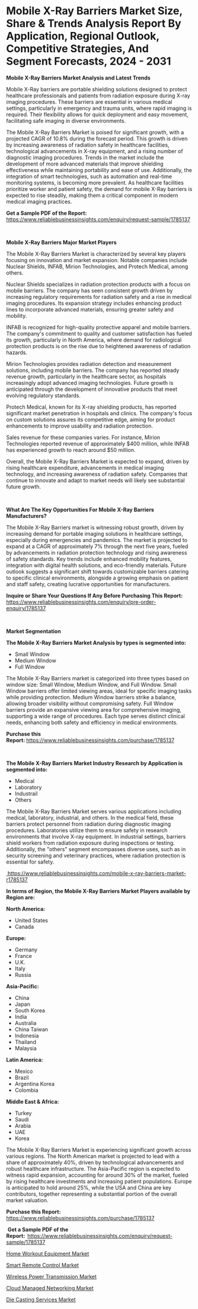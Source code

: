 <p><h1>Mobile X-Ray Barriers Market Size, Share & Trends Analysis Report By Application, Regional Outlook, Competitive Strategies, And Segment Forecasts, 2024 - 2031</h1></p><p><strong>Mobile X-Ray Barriers Market Analysis and Latest Trends</strong></p>
<p><p>Mobile X-Ray barriers are portable shielding solutions designed to protect healthcare professionals and patients from radiation exposure during X-ray imaging procedures. These barriers are essential in various medical settings, particularly in emergency and trauma units, where rapid imaging is required. Their flexibility allows for quick deployment and easy movement, facilitating safe imaging in diverse environments.</p><p>The Mobile X-Ray Barriers Market is poised for significant growth, with a projected CAGR of 10.8% during the forecast period. This growth is driven by increasing awareness of radiation safety in healthcare facilities, technological advancements in X-ray equipment, and a rising number of diagnostic imaging procedures. Trends in the market include the development of more advanced materials that improve shielding effectiveness while maintaining portability and ease of use. Additionally, the integration of smart technologies, such as automation and real-time monitoring systems, is becoming more prevalent. As healthcare facilities prioritize worker and patient safety, the demand for mobile X-Ray barriers is expected to rise steadily, making them a critical component in modern medical imaging practices.</p></p>
<p><strong>Get a Sample PDF of the Report:&nbsp;</strong> <a href="https://www.reliablebusinessinsights.com/enquiry/request-sample/1785137?utm_campaign=904&utm_medium=2&utm_source=Github&utm_content=ia&utm_term=18112024&utm_id=mobile-x-ray-barriers">https://www.reliablebusinessinsights.com/enquiry/request-sample/1785137</a></p>
<p>&nbsp;</p>
<p><strong>Mobile X-Ray Barriers Major Market Players</strong></p>
<p><p>The Mobile X-Ray Barriers Market is characterized by several key players focusing on innovation and market expansion. Notable companies include Nuclear Shields, INFAB, Mirion Technologies, and Protech Medical, among others.</p><p>Nuclear Shields specializes in radiation protection products with a focus on mobile barriers. The company has seen consistent growth driven by increasing regulatory requirements for radiation safety and a rise in medical imaging procedures. Its expansion strategy includes enhancing product lines to incorporate advanced materials, ensuring greater safety and mobility.</p><p>INFAB is recognized for high-quality protective apparel and mobile barriers. The company's commitment to quality and customer satisfaction has fueled its growth, particularly in North America, where demand for radiological protection products is on the rise due to heightened awareness of radiation hazards.</p><p>Mirion Technologies provides radiation detection and measurement solutions, including mobile barriers. The company has reported steady revenue growth, particularly in the healthcare sector, as hospitals increasingly adopt advanced imaging technologies. Future growth is anticipated through the development of innovative products that meet evolving regulatory standards.</p><p>Protech Medical, known for its X-ray shielding products, has reported significant market penetration in hospitals and clinics. The company's focus on custom solutions assures its competitive edge, aiming for product enhancements to improve usability and radiation protection.</p><p>Sales revenue for these companies varies. For instance, Mirion Technologies reported revenue of approximately $400 million, while INFAB has experienced growth to reach around $50 million. </p><p>Overall, the Mobile X-Ray Barriers Market is expected to expand, driven by rising healthcare expenditure, advancements in medical imaging technology, and increasing awareness of radiation safety. Companies that continue to innovate and adapt to market needs will likely see substantial future growth.</p></p>
<p>&nbsp;</p>
<p><strong>What Are The Key Opportunities For Mobile X-Ray Barriers Manufacturers?</strong></p>
<p><p>The Mobile X-Ray Barriers market is witnessing robust growth, driven by increasing demand for portable imaging solutions in healthcare settings, especially during emergencies and pandemics. The market is projected to expand at a CAGR of approximately 7% through the next five years, fueled by advancements in radiation protection technology and rising awareness of safety standards. Key trends include enhanced mobility features, integration with digital health solutions, and eco-friendly materials. Future outlook suggests a significant shift towards customizable barriers catering to specific clinical environments, alongside a growing emphasis on patient and staff safety, creating lucrative opportunities for manufacturers.</p></p>
<p><strong>Inquire or Share Your Questions If Any Before Purchasing This Report:</strong> <a href="https://www.reliablebusinessinsights.com/enquiry/pre-order-enquiry/1785137?utm_campaign=904&utm_medium=2&utm_source=Github&utm_content=ia&utm_term=18112024&utm_id=mobile-x-ray-barriers">https://www.reliablebusinessinsights.com/enquiry/pre-order-enquiry/1785137</a></p>
<p>&nbsp;</p>
<p><strong>Market Segmentation</strong></p>
<p><strong>The Mobile X-Ray Barriers Market Analysis by types is segmented into:</strong></p>
<p><ul><li>Small Window</li><li>Medium Window</li><li>Full Window</li></ul></p>
<p><p>The Mobile X-Ray Barriers market is categorized into three types based on window size: Small Window, Medium Window, and Full Window. Small Window barriers offer limited viewing areas, ideal for specific imaging tasks while providing protection. Medium Window barriers strike a balance, allowing broader visibility without compromising safety. Full Window barriers provide an expansive viewing area for comprehensive imaging, supporting a wide range of procedures. Each type serves distinct clinical needs, enhancing both safety and efficiency in medical environments.</p></p>
<p><strong>Purchase this Report:&nbsp;</strong><a href="https://www.reliablebusinessinsights.com/purchase/1785137?utm_campaign=904&utm_medium=2&utm_source=Github&utm_content=ia&utm_term=18112024&utm_id=mobile-x-ray-barriers">https://www.reliablebusinessinsights.com/purchase/1785137</a></p>
<p>&nbsp;</p>
<p><strong>The Mobile X-Ray Barriers Market Industry Research by Application is segmented into:</strong></p>
<p><ul><li>Medical</li><li>Laboratory</li><li>Industrail</li><li>Others</li></ul></p>
<p><p>The Mobile X-Ray Barriers Market serves various applications including medical, laboratory, industrial, and others. In the medical field, these barriers protect personnel from radiation during diagnostic imaging procedures. Laboratories utilize them to ensure safety in research environments that involve X-ray equipment. In industrial settings, barriers shield workers from radiation exposure during inspections or testing. Additionally, the "others" segment encompasses diverse uses, such as in security screening and veterinary practices, where radiation protection is essential for safety.</p></p>
<p><a href="https://www.reliablebusinessinsights.com/mobile-x-ray-barriers-market-r1785137?utm_campaign=904&utm_medium=2&utm_source=Github&utm_content=ia&utm_term=18112024&utm_id=mobile-x-ray-barriers">&nbsp;https://www.reliablebusinessinsights.com/mobile-x-ray-barriers-market-r1785137</a></p>
<p><strong>In terms of Region, the Mobile X-Ray Barriers Market Players available by Region are:</strong></p>
<p>
    <p> <strong> North America: </strong>
        <ul>
            <li>United States</li>
            <li>Canada</li>
        </ul>
        </p> 
    <p> <strong> Europe: </strong>
        <ul>
            <li>Germany</li>
            <li>France</li>
            <li>U.K.</li>
            <li>Italy</li>
            <li>Russia</li>
        </ul>
        </p> 
    <p> <strong> Asia-Pacific: </strong>
        <ul>
            <li>China</li>
            <li>Japan</li>
            <li>South Korea</li>
            <li>India</li>
            <li>Australia</li>
            <li>China Taiwan</li>
            <li>Indonesia</li>
            <li>Thailand</li>
            <li>Malaysia</li>
        </ul>
        </p> 
    <p> <strong> Latin America: </strong>
        <ul>
            <li>Mexico</li>
            <li>Brazil</li>
            <li>Argentina Korea</li>
            <li>Colombia</li>
        </ul>
        </p> 
    <p> <strong> Middle East & Africa: </strong>
        <ul>
            <li>Turkey</li>
            <li>Saudi</li>
            <li>Arabia</li>
            <li>UAE</li>
            <li>Korea</li>
        </ul>
    </p>
    </p>
<p><p>The Mobile X-Ray Barriers Market is experiencing significant growth across various regions. The North American market is projected to lead with a share of approximately 40%, driven by technological advancements and robust healthcare infrastructure. The Asia-Pacific region is expected to witness rapid expansion, accounting for around 30% of the market, fueled by rising healthcare investments and increasing patient populations. Europe is anticipated to hold around 25%, while the USA and China are key contributors, together representing a substantial portion of the overall market valuation.</p></p>
<p><strong>Purchase this Report: </strong><a href="https://www.reliablebusinessinsights.com/purchase/1785137?utm_campaign=904&utm_medium=2&utm_source=Github&utm_content=ia&utm_term=18112024&utm_id=mobile-x-ray-barriers">https://www.reliablebusinessinsights.com/purchase/1785137</a></p>
<p>&nbsp;<strong>Get a Sample PDF of the Report:&nbsp;&nbsp;</strong><a href="https://www.reliablebusinessinsights.com/enquiry/request-sample/1785137?utm_campaign=904&utm_medium=2&utm_source=Github&utm_content=ia&utm_term=18112024&utm_id=mobile-x-ray-barriers">https://www.reliablebusinessinsights.com/enquiry/request-sample/1785137</a></p>
<p><strong></strong></p>
<p><p><a href="https://www.linkedin.com/pulse/home-workout-equipment-market-evolution-future-outlook-forecasting-tvtqe?utm_campaign=904&utm_medium=2&utm_source=Github&utm_content=ia&utm_term=18112024&utm_id=mobile-x-ray-barriers">Home Workout Equipment Market</a></p><p><a href="https://www.linkedin.com/pulse/smart-remote-control-market-outlook-forecast-from-2024-2031-szohc?utm_campaign=904&utm_medium=2&utm_source=Github&utm_content=ia&utm_term=18112024&utm_id=mobile-x-ray-barriers">Smart Remote Control Market</a></p><p><a href="https://www.linkedin.com/pulse/wireless-power-transmission-market-research-report-exploring-1ocbe?utm_campaign=904&utm_medium=2&utm_source=Github&utm_content=ia&utm_term=18112024&utm_id=mobile-x-ray-barriers">Wireless Power Transmission Market</a></p><p><a href="https://issuu.com/reportprime-2/docs/cloud-managed-networking-market-siz_ea31fab940b023?utm_campaign=904&utm_medium=2&utm_source=Github&utm_content=ia&utm_term=18112024&utm_id=mobile-x-ray-barriers">Cloud Managed Networking Market</a></p><p><a href="https://issuu.com/reportprime-2/docs/die-casting-services-market-size-20_e72763ed47ea6c?utm_campaign=904&utm_medium=2&utm_source=Github&utm_content=ia&utm_term=18112024&utm_id=mobile-x-ray-barriers">Die Casting Services Market</a></p></p>